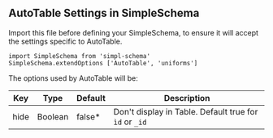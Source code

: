 ## AutoTable Settings in SimpleSchema

Import this file before defining your SimpleSchema, to ensure it will accept the settings specific to AutoTable.

    import SimpleSchema from 'simpl-schema'
    SimpleSchema.extendOptions ['AutoTable', 'uniforms']

The options used by AutoTable will be:

Key | Type | Default |Description
----|------|---------|-----------
hide|Boolean|false*|Don't display in Table. Default true for `ìd` or `_id`

